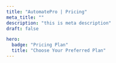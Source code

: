 ```yaml
---
title: "AutomatePro | Pricing"
meta_title: ""
description: "this is meta description"
draft: false

hero:
  badge: "Pricing Plan"
  title: "Choose Your Preferred Plan"
---
```

